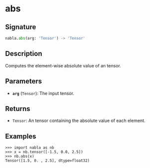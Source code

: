 # abs

## Signature

```python
nabla.abs(arg: 'Tensor') -> 'Tensor'
```

## Description

Computes the element-wise absolute value of an tensor.

## Parameters

- **`arg`** (`Tensor`): The input tensor.

## Returns

- `Tensor`: An tensor containing the absolute value of each element.

## Examples

```pycon
>>> import nabla as nb
>>> x = nb.tensor([-1.5, 0.0, 2.5])
>>> nb.abs(x)
Tensor([1.5, 0. , 2.5], dtype=float32)
```
